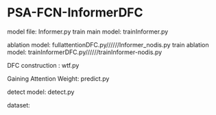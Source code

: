 # PSA-FCN-InformerDFC

model file: Informer.py
train main model: trainInformer.py

ablation model: fullattentionDFC.py//////Informer_nodis.py
train ablation model: trainInformerDFC.py//////trainInformer-nodis.py

DFC construction : wtf.py

Gaining Attention Weight: predict.py

detect model: detect.py

dataset:

